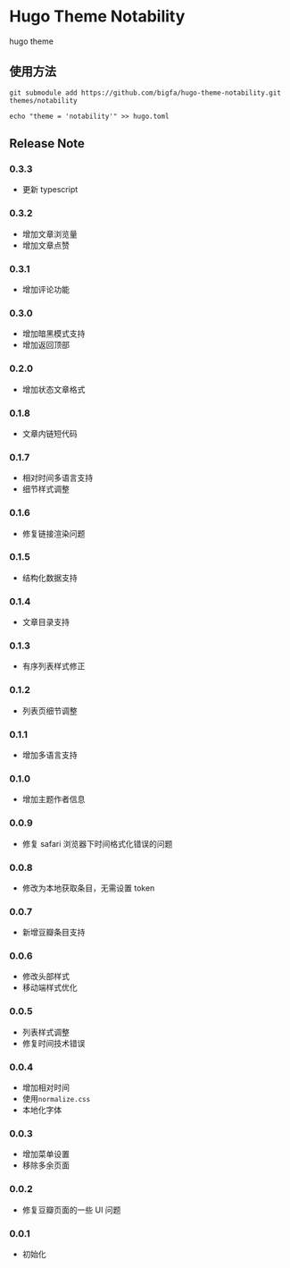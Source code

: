 # Hugo Theme Notability

hugo theme

## 使用方法

```
git submodule add https://github.com/bigfa/hugo-theme-notability.git themes/notability

echo "theme = 'notability'" >> hugo.toml
```

## Release Note

### 0.3.3

-   更新 typescript

### 0.3.2

-   增加文章浏览量
-   增加文章点赞

### 0.3.1

-   增加评论功能

### 0.3.0

-   增加暗黑模式支持
-   增加返回顶部

### 0.2.0

-   增加状态文章格式

### 0.1.8

-   文章内链短代码

### 0.1.7

-   相对时间多语言支持
-   细节样式调整

### 0.1.6

-   修复链接渲染问题

### 0.1.5

-   结构化数据支持

### 0.1.4

-   文章目录支持

### 0.1.3

-   有序列表样式修正

### 0.1.2

-   列表页细节调整

### 0.1.1

-   增加多语言支持

### 0.1.0

-   增加主题作者信息

### 0.0.9

-   修复 safari 浏览器下时间格式化错误的问题

### 0.0.8

-   修改为本地获取条目，无需设置 token

### 0.0.7

-   新增豆瓣条目支持

### 0.0.6

-   修改头部样式
-   移动端样式优化

### 0.0.5

-   列表样式调整
-   修复时间技术错误

### 0.0.4

-   增加相对时间
-   使用`normalize.css`
-   本地化字体

### 0.0.3

-   增加菜单设置
-   移除多余页面

### 0.0.2

-   修复豆瓣页面的一些 UI 问题

### 0.0.1

-   初始化

